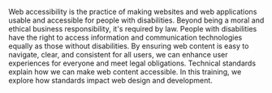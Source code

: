 Web accessibility is the practice of making websites and web applications usable and accessible for people with disabilities. Beyond being a moral and ethical business responsibility, it's required by law. People with disabilities have the right to access information and communication technologies equally as those without disabilities. By ensuring web content is easy to navigate, clear, and consistent for all users, we can enhance user experiences for everyone and meet legal obligations. Technical standards explain how we can make web content accessible. In this training, we explore how standards impact web design and development. 